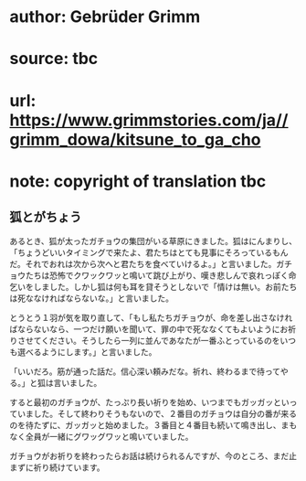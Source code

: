 # author: Gebrüder Grimm
# source: tbc
# url: https://www.grimmstories.com/ja//grimm_dowa/kitsune_to_ga_cho
# note: copyright of translation tbc

## 狐とがちょう 

あるとき、狐が太ったガチョウの集団がいる草原にきました。狐はにんまりし、「ちょうどいいタイミングで来たよ、君たちはとても見事にそろっているもんだ。それでおれは次から次へと君たちを食べていけるよ。」と言いました。ガチョウたちは恐怖でクワックワッと鳴いて跳び上がり、嘆き悲しんで哀れっぽく命乞いをしました。しかし狐は何も耳を貸そうとしないで「情けは無い。お前たちは死ななければならないな。」と言いました。

とうとう１羽が気を取り直して、「もし私たちガチョウが、命を差し出さなければならないなら、一つだけ願いを聞いて、罪の中で死ななくてもよいようにお祈りさせてください。そうしたら一列に並んであなたが一番ふとっているのをいつも選べるようにします。」と言いました。

「いいだろ。筋が通った話だ。信心深い頼みだな。祈れ、終わるまで待ってやる。」と狐は言いました。

すると最初のガチョウが、たっぷり長い祈りを始め、いつまでもガッガッといっていました。そして終わりそうもないので、２番目のガチョウは自分の番が来るのを待たずに、ガッガッと始めました。３番目と４番目も続いて鳴き出し、まもなく全員が一緒にグワッグワッと鳴いていました。

ガチョウがお祈りを終わったらお話は続けられるんですが、今のところ、まだ止まずに祈り続けています。
